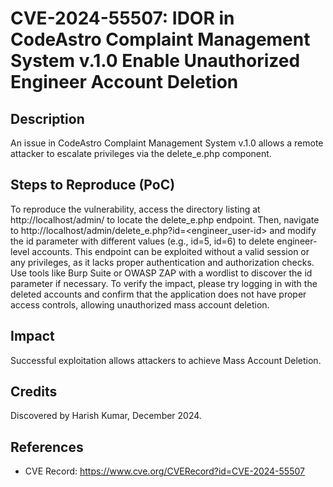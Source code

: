 # CVE-2024-55507: IDOR in CodeAstro Complaint Management System v.1.0 Enable Unauthorized Engineer Account Deletion

## Description

An issue in CodeAstro Complaint Management System v.1.0 allows a remote attacker to escalate privileges via the delete_e.php component.

## Steps to Reproduce (PoC)

To reproduce the vulnerability, access the directory listing at http://localhost/admin/ to locate the delete_e.php endpoint. Then, navigate to http://localhost/admin/delete_e.php?id=<engineer_user-id> and modify the id parameter with different values (e.g., id=5, id=6) to delete engineer-level accounts. This endpoint can be exploited without a valid session or any privileges, as it lacks proper authentication and authorization checks. Use tools like Burp Suite or OWASP ZAP with a wordlist to discover the id parameter if necessary. To verify the impact, please try logging in with the deleted accounts and confirm that the application does not have proper access controls, allowing unauthorized mass account deletion.

## Impact

Successful exploitation allows attackers to achieve Mass Account Deletion.

## Credits

Discovered by Harish Kumar, December 2024.

## References

- CVE Record: https://www.cve.org/CVERecord?id=CVE-2024-55507
